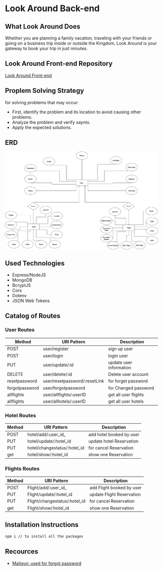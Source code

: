 # Look Around Back-end

## What Look Around Does
Whether you are planning a family vacation, traveling with your friends or going on a business trip inside or outside the Kingdom, Look Around is your gateway to book your trip in just minutes.

## Look Around Front-end Repository
[Look Around Front-end](https://github.com/hajarebraheem/Look-Around-Front-End)


## Proplem Solving Strategy 
for solving problems that may occur:
- First, identify the problem and its location to avoid causing other problems.
- Analyze the problem and verify sayntx.
- Apply the expected solutions.

## ERD
![ERD](./public/image/ERD.png)


## Used Technologies
* Express/NodeJS
* MongoDB
* BcryptJS
* Cors
* Dotenv
* JSON Web Tokens

## Catalog of Routes

### User Routes
|     Method    | URI Pattern       | Description  |
| ------------- | -------------     |-------------|   
| POST          | user/register     |sign up user |
| POST          | user/login        |login user |
| PUT           | user/update/:id   |update user information|
| DELETE        | user/delete/:id   |Delete user account|
|resetpassword  | user/resetpassword/:resetLink|for forget password|
|forgotpassword | user/forgotpassword|for Changed password|
|allflights | user/allflights/:userID|get all user flights|
|allflights | user/allhotels/:userID|get all user hotels|



### Hotel Routes
|     Method    | URI Pattern                  |Description  |
| ------------- | -------------                |-------------|   
| POST          | hotel/add/:user_id_          | add hotel booked by user |
| PUT           | hotel/update/:hotel_id       | update hotel Reservation |
| PUT           | hotel/changestatus/:hotel_id |for cancel Reservation|
| get           | hotel/show/:hotel_id |show one Reservation |


### Flights Routes
|     Method    | URI Pattern                  |Description  |
| ------------- | -------------                |-------------|   
| POST          | Flight/add/:user_id_          | add Flight booked by user |
| PUT           | Flight/update/:hotel_id       | update Flight Reservation |
| PUT           | Flight/changestatus/:hotel_id |for cancel Reservation|
| get           | Flight/show/:hotel_id |show one Reservation |

## Installation Instructions
```html
npm i // to install all the packages
```

## Recources 
* [Mailgun: used for forgot password](https://www.mailgun.com/)